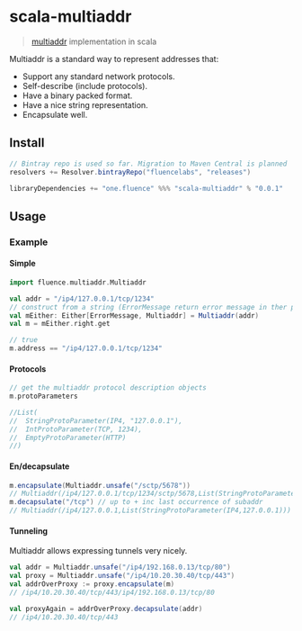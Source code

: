 # scala-multiaddr

> [multiaddr](https://github.com/multiformats/multiaddr) implementation in scala

Multiaddr is a standard way to represent addresses that:

- Support any standard network protocols.
- Self-describe (include protocols).
- Have a binary packed format.
- Have a nice string representation.
- Encapsulate well.

## Install

```scala
// Bintray repo is used so far. Migration to Maven Central is planned
resolvers += Resolver.bintrayRepo("fluencelabs", "releases")

libraryDependencies += "one.fluence" %%% "scala-multiaddr" % "0.0.1"
```

## Usage

### Example

#### Simple

```scala
import fluence.multiaddr.Multiaddr

val addr = "/ip4/127.0.0.1/tcp/1234"
// construct from a string (ErrorMessage return error message in ther parsing process)
val mEither: Either[ErrorMessage, Multiaddr] = Multiaddr(addr)
val m = mEither.right.get

// true
m.address == "/ip4/127.0.0.1/tcp/1234"
```

#### Protocols

```scala
// get the multiaddr protocol description objects
m.protoParameters

//List(
//  StringProtoParameter(IP4, "127.0.0.1"),
//  IntProtoParameter(TCP, 1234),
//  EmptyProtoParameter(HTTP)
//)
```

#### En/decapsulate

```scala
m.encapsulate(Multiaddr.unsafe("/sctp/5678"))
// Multiaddr(/ip4/127.0.0.1/tcp/1234/sctp/5678,List(StringProtoParameter(IP4,127.0.0.1), IntProtoParameter(TCP,1234), IntProtoParameter(SCTP,5678)))
m.decapsulate("/tcp") // up to + inc last occurrence of subaddr
// Multiaddr(/ip4/127.0.0.1,List(StringProtoParameter(IP4,127.0.0.1)))
```

#### Tunneling

Multiaddr allows expressing tunnels very nicely.

```scala
val addr = Multiaddr.unsafe("/ip4/192.168.0.13/tcp/80")
val proxy = Multiaddr.unsafe("/ip4/10.20.30.40/tcp/443")
val addrOverProxy := proxy.encapsulate(m)
// /ip4/10.20.30.40/tcp/443/ip4/192.168.0.13/tcp/80

val proxyAgain = addrOverProxy.decapsulate(addr)
// /ip4/10.20.30.40/tcp/443
```
